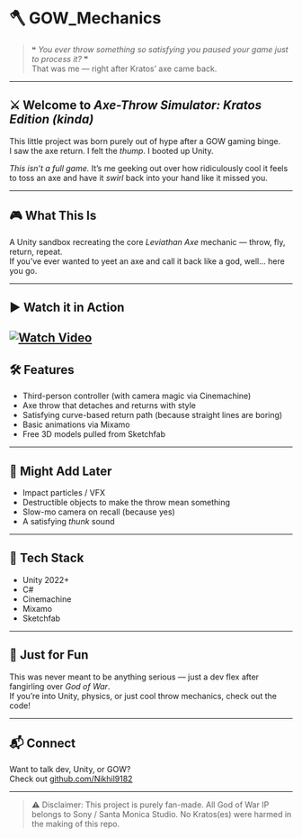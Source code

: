 # 🪓 GOW_Mechanics

> ❝ *You ever throw something so satisfying you paused your game just to process it?* ❞  
> That was me — right after Kratos’ axe came back.

---

## ⚔️ Welcome to *Axe-Throw Simulator: Kratos Edition (kinda)*

This little project was born purely out of hype after a GOW gaming binge.  
I saw the axe return. I felt the *thump*. I booted up Unity.

*This isn’t a full game.* It’s me geeking out over how ridiculously cool it feels to toss an axe and have it *swirl* back into your hand like it missed you.

---

## 🎮 What This Is

A Unity sandbox recreating the core *Leviathan Axe* mechanic — throw, fly, return, repeat.  
If you’ve ever wanted to yeet an axe and call it back like a god, well… here you go.

---

## ▶️ Watch it in Action

[![Watch Video](https://img.youtube.com/vi/USnwG7FGxsw/0.jpg)](https://www.youtube.com/watch?v=USnwG7FGxsw)
---

## 🛠️ Features

- Third-person controller (with camera magic via Cinemachine)  
- Axe throw that detaches and returns with style  
- Satisfying curve-based return path (because straight lines are boring)  
- Basic animations via Mixamo  
- Free 3D models pulled from Sketchfab

---

## 🚧 Might Add Later

- Impact particles / VFX  
- Destructible objects to make the throw mean something  
- Slow-mo camera on recall (because yes)  
- A satisfying *thunk* sound

---

## 👾 Tech Stack

- Unity 2022+  
- C#  
- Cinemachine  
- Mixamo  
- Sketchfab

---

## 🧠 Just for Fun

This was never meant to be anything serious — just a dev flex after fangirling over *God of War*.  
If you’re into Unity, physics, or just cool throw mechanics, check out the code!

---

## 📬 Connect

Want to talk dev, Unity, or GOW?  
Check out [github.com/Nikhil9182](https://github.com/Nikhil9182)

---

> ⚠️ Disclaimer: This project is purely fan-made. All God of War IP belongs to Sony / Santa Monica Studio. No Kratos(es) were harmed in the making of this repo.

